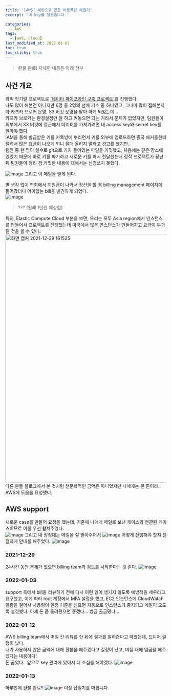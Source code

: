 ```yaml
---
title: '[AWS] 해킹으로 인한 비용폭탄 해결기'
excerpt: '네 key를 털렸습니다.'

categories:
  - AWS
tags:
  - [AWS, Cloud]
last_modified_at: 2022-01-03
toc: true  
toc_sticky: true
---
```


> 환불 완료! 자세한 내용은 아래 첨부

## 사건 개요
와빅 학기말 프로젝트로 ['데이터 파이프라인 구축 프로젝트'](https://github.com/kpsy20/GameBoard)를 진행했다.  
나도 많이 해본건 아니지만 6명 중 2명의 선배 기수 중 하나였고, 그나마 많이 접해본지라 카프카 브로커 운영, S3 버킷 운영을 맡아 하게 되었는데...  
카프카 브로커는 환경설정만 잘 하고 켜놓으면 되는 거라서 문제가 없었지만, 팀원들이 외부에서 S3 버킷에 접근해서 데이터를 가져가려면 내 access key와 secret key를 알아야 했다.  
IAM을 통해 발급받은 키를 카톡방에 뿌리면서 키를 외부에 업로드하면 중국 해커들한테 털려서 많은 요금이 나오게 되니 절대 올리지 말라고 경고를 했지만..  
팀원 중 한 명이 실수로 git으로 키가 들어있는 파일을 커밋했고, 처음에는 같은 장소에 있었기 때문에 바로 키를 파기하고 새로운 키를 파서 전달했는데 정작 프로젝트가 끝난 뒤 팀원들이 정리 겸 커밋한 내용에 대해서는 신경쓰지 못했다.  

![image](https://user-images.githubusercontent.com/70019911/147637698-01f11afb-15fd-494d-b64f-c87662f6dc38.png)
그리고 이 메일을 받게 된다.  

별 생각 없이 학회에서 지원금이 나와서 정산을 할 겸 billing management 페이지에 들어갔더니 어이없는 bill을 발견하게 되었다.  
![image](https://user-images.githubusercontent.com/70019911/147637833-53d85212-5f2a-4d21-a190-89e25227ad29.png)
> ??? (원래 1만원 예상함)

특히, Elastic Compute Cloud 부분을 보면, 우리는 모두 Asia region에서 인스턴스를 만들어서 프로젝트를 진행했는데 미국에서 많은 인스턴스가 만들어지고 요금이 부과된 것을 볼 수 있다.
<img width="775" alt="화면 캡처 2021-12-29 161525" src="https://user-images.githubusercontent.com/70019911/147638625-f8764954-af14-43fb-b8f9-daa87cd8c180.png">
다른 분들 블로그에서 본 것처럼 천문학적인 금액은 아니었지만 나에게는 큰 돈이라.. AWS에 도움을 요청했다.

## AWS support
새로운 case를 만들어 요청을 했는데, 기존에 나에게 메일로 보낸 케이스와 연관된 케이스이므로 이를 우선 합쳐주었다.  
![image](https://user-images.githubusercontent.com/70019911/147638413-62dfbd1d-6878-41cf-8b2d-e8af981ee14d.png)
그리고 내 징징대는 메일을 잘 받아주어서
![image](https://user-images.githubusercontent.com/70019911/147638366-b269ebfc-e606-4f1d-9578-f0df3a712673.png)
어떻게 진행해야 할지 친절하게 안내를 해주었다.
![image](https://user-images.githubusercontent.com/70019911/147638575-d9f04d20-eea3-44ae-84e6-22215ccb87ac.png)

### 2021-12-29
24시간 동안 문제가 없으면 billing team과 검토를 시작한다는 것 같다.
![image](https://user-images.githubusercontent.com/70019911/147639276-8722aa02-52b9-4e3e-8503-1cc4c9ef3f80.png)
### 2022-01-03
support 측에서 bill을 리뷰하기 전에 다시 이런 일이 생기지 않도록 예방책을 세우라고 요구했고,
이에 따라 root 계정에서 MFA 설정을 했고, EC2 인스턴스에 CloudWatch 알람을 걸어서 사용량이 일정 기준을 넘으면 자동으로 인스턴스가 중지되고 메일이 오도록 설정했다.
이제 돈 좀 돌려줬으면 좋겠다... 방금 출금됐다...

###  2022-01-12
AWS billing team에서 며칠 간 리뷰를 한 뒤에 결과를 알려준다고 하였는데, 드디어 결정이 났다.  
내가 사용하지 않은 금액에 대해 환불을 해주겠다고 결정이 났고, 며칠 내에 입금을 해주겠다는 내용이다!  
돈 굳었다.. 앞으로 key 관리에 있어서 더 조심을 해야겠다.
![image](https://user-images.githubusercontent.com/70019911/149725290-d8a350e4-c734-4374-8826-d4fe022b3fcf.png)

### 2022-01-13
하루만에 환불 완료!!
![image](https://user-images.githubusercontent.com/70019911/149725469-93cb1a7d-8d17-4432-8086-a9eaeab0ee35.png)
이상 삽질기를 마칩니다.